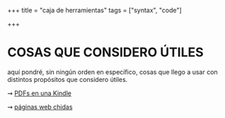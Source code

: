 +++
title = "caja de herramientas"
tags = ["syntax", "code"]

+++

# COSAS QUE CONSIDERO ÚTILES

aquí pondré, sin ningún orden en específico, cosas que llego a usar con distintos propósitos que considero útiles.

⇝ [PDFs en una Kindle](/Otro/k2pdf/)

⇝ [páginas web chidas](/Otro/paginas/)

